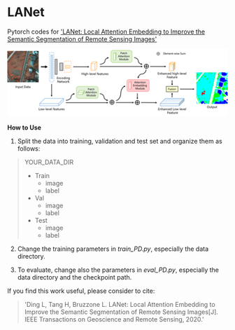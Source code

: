 # LANet
Pytorch codes for ['LANet: Local Attention Embedding to Improve the Semantic Segmentation of Remote Sensing Images'](https://ieeexplore.ieee.org/document/9102424)

![alt text](https://github.com/ggsDing/LANet/blob/master/Overview.png)

**How to Use**
1. Split the data into training, validation and test set and organize them as follows:

>YOUR_DATA_DIR
>  - Train
>    - image
>    - label
>  - Val
>    - image
>    - label
>  - Test
>    - image
>    - label

2. Change the training parameters in *train_PD.py*, especially the data directory.

3. To evaluate, change also the parameters in *eval_PD.py*, especially the data directory and the checkpoint path.


If you find this work useful, please consider to cite:

>'Ding L, Tang H, Bruzzone L. LANet: Local Attention Embedding to Improve the Semantic Segmentation of Remote Sensing Images[J]. IEEE Transactions on Geoscience and Remote Sensing, 2020.'
